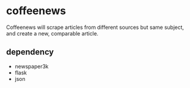 # coffeenews
Coffeenews will scrape articles from different sources but same subject, and create a new, comparable article.

## dependency
- newspaper3k
- flask
- json